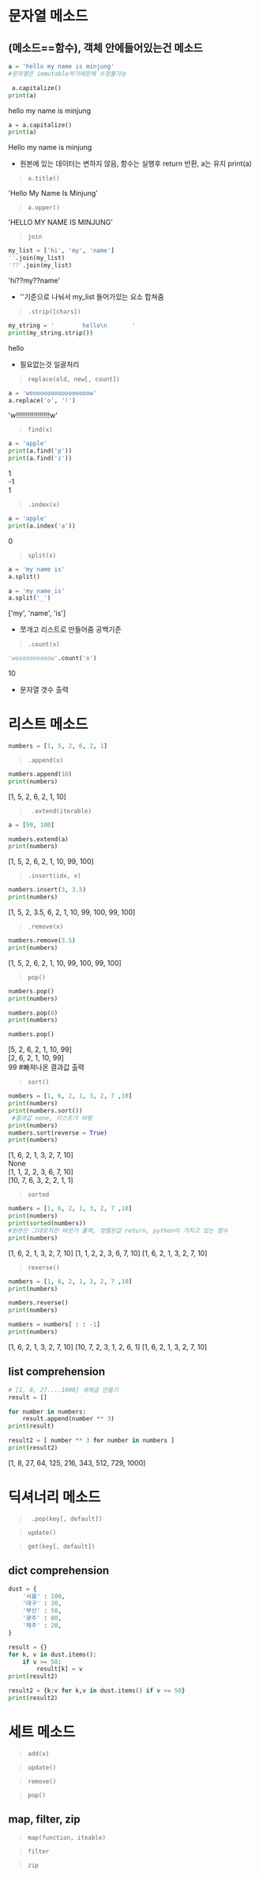 # 문자열 메소드
## (메소드==함수), 객체 안에들어있는건 메소드

```python
a = 'hello my name is minjung'   
#문자열은 immutable하기때문에 수정불가능
```

```python 
 a.capitalize()
print(a)
```
hello my name is minjung

```python
a = a.capitalize()
print(a)
```
Hello my name is minjung

- 원본에 있는 데이터는 변하지 않음, 함수는 실행후 return 반환, a는 유지
print(a)   


> `a.title()`  

'Hello My Name Is Minjung'

> `a.upper()`

'HELLO MY NAME IS MINJUNG'

> `join`
```python
my_list = ['hi', 'my', 'name']
''.join(my_list) 
'??'.join(my_list)
```


'hi??my??name'
-  ''기준으로 나눠서 my_list 들어가있는 요소 합쳐줌

>`.strip([chars]) `

```python
my_string = '        hello\n       '
print(my_string.strip())

```
hello
- 필요없는것 일괄처리    


> `replace(old, new[, count])  `
  
```python
a = 'wooooooooooooooooow'
a.replace('o', '!')
```
'w!!!!!!!!!!!!!!!!!w'


> `find(x)`
```python
a = 'apple'
print(a.find('p'))
print(a.find('z'))
```
1  
-1  
1


>`.index(x)`
```python
a = 'apple'
print(a.index('a'))
```
0

> `split(x)`
```python
a = 'my name is'
a.split()     

a = 'my_name_is'
a.split('_')  
```
['my', 'name', 'is']

-  쪼개고 리스트로 만들어줌 공백기준

> `.count(x)`
```python      
'woooooooooow'.count('o')
```
10
- 문자열 갯수 출력

# 리스트 메소드
```python
numbers = [1, 5, 2, 6, 2, 1]
```
> `.append(x)`
```python
numbers.append(10)
print(numbers)
```
[1, 5, 2, 6, 2, 1, 10]

> ` .extend(iterable)`

```python
a = [99, 100]

numbers.extend(a)
print(numbers)
```
[1, 5, 2, 6, 2, 1, 10, 99, 100]

>`.insert(idx, x)`
```python
numbers.insert(3, 3.5)
print(numbers)
```
[1, 5, 2, 3.5, 6, 2, 1, 10, 99, 100, 99, 100]

> `.remove(x)`
```python 
numbers.remove(3.5)
print(numbers)
```
[1, 5, 2, 6, 2, 1, 10, 99, 100, 99, 100]

> `pop()`
```python
numbers.pop()
print(numbers)

numbers.pop(0)
print(numbers)

numbers.pop()  
```

[5, 2, 6, 2, 1, 10, 99]  
[2, 6, 2, 1, 10, 99]  
99  #빠져나온 결과값 출력

> `sort()`
```python
numbers = [1, 6, 2, 1, 3, 2, 7 ,10]
print(numbers)
print(numbers.sort())  
 #결과값 none, 리스트가 바뀜
print(numbers)
numbers.sort(reverse = True)
print(numbers)

```
[1, 6, 2, 1, 3, 2, 7, 10]  
None  
[1, 1, 2, 2, 3, 6, 7, 10]  
[10, 7, 6, 3, 2, 2, 1, 1]  

> `sorted`
```python
numbers = [1, 6, 2, 1, 3, 2, 7 ,10]
print(numbers)
print(sorted(numbers))   
#원본은 그대로지만 바꾼거 출력, 정렬된값 return, python이 가지고 있는 함수
print(numbers)
```
[1, 6, 2, 1, 3, 2, 7, 10]
[1, 1, 2, 2, 3, 6, 7, 10]
[1, 6, 2, 1, 3, 2, 7, 10]

> `reverse()`
```python
numbers = [1, 6, 2, 1, 3, 2, 7 ,10]
print(numbers)

numbers.reverse()
print(numbers)

numbers = numbers[ : : -1]
print(numbers)
```
[1, 6, 2, 1, 3, 2, 7, 10]
[10, 7, 2, 3, 1, 2, 6, 1]
[1, 6, 2, 1, 3, 2, 7, 10]


## list comprehension
```python
# [1, 8, 27....1000] 세제곱 만들기
result = []

for number in numbers:
    result.append(number ** 3)
print(result)
```
```python
result2 = [ number ** 3 for number in numbers ]
print(result2)
```
[1, 8, 27, 64, 125, 216, 343, 512, 729, 1000]

# 딕셔너리 메소드
>  ` .pop(key[, default])`

>`update()`


>`get(key[, default])`


>

## dict comprehension
```python
dust = {
    '서울' : 100,
    '대구' : 30,
    '부산' : 50,
    '광주' : 80,
    '제주' : 20,
}
```

```python
result = {}
for k, v in dust.items():
    if v >= 50:
        result[k] = v
print(result2)
```
```python
result2 = {k:v for k,v in dust.items() if v >= 50}
print(result2)
```

# 세트 메소드
>`add(x)`

>`update()`

>`remove()`

>`pop()`

## map, filter, zip
> `map(function, iteable)`

>`filter`

>`zip`